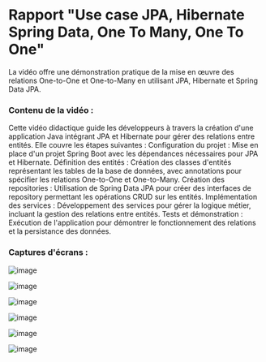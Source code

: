 # Rapport "Use case JPA, Hibernate Spring Data, One To Many, One To One"
La vidéo offre une démonstration pratique de la mise en œuvre des relations One-to-One et One-to-Many en utilisant JPA, Hibernate et Spring Data JPA.

### Contenu de la vidéo :
Cette vidéo didactique guide les développeurs à travers la création d'une application Java intégrant JPA et Hibernate pour gérer des relations entre entités. Elle couvre les étapes suivantes :
Configuration du projet : Mise en place d'un projet Spring Boot avec les dépendances nécessaires pour JPA et Hibernate.
Définition des entités : Création des classes d'entités représentant les tables de la base de données, avec annotations pour spécifier les relations One-to-One et One-to-Many.
Création des repositories : Utilisation de Spring Data JPA pour créer des interfaces de repository permettant les opérations CRUD sur les entités.
Implémentation des services : Développement des services pour gérer la logique métier, incluant la gestion des relations entre entités.
Tests et démonstration : Exécution de l'application pour démontrer le fonctionnement des relations et la persistance des données.

### Captures d'écrans :

![image](https://github.com/user-attachments/assets/d9ccfe39-d8ad-48ba-8ef8-9ece814b0478)

![image](https://github.com/user-attachments/assets/7ada4d0e-477b-442d-96f3-9434281fdf32)

![image](https://github.com/user-attachments/assets/efc5d97e-2682-4859-8b7e-09f279dd6e09)

![image](https://github.com/user-attachments/assets/a2380748-5516-4be9-a9b7-66f112560518)

![image](https://github.com/user-attachments/assets/d6dac002-38e7-4aff-9861-1d2649d6e9ad)

![image](https://github.com/user-attachments/assets/86d7a9ff-1275-41c7-824d-0bd06a0b29af)





